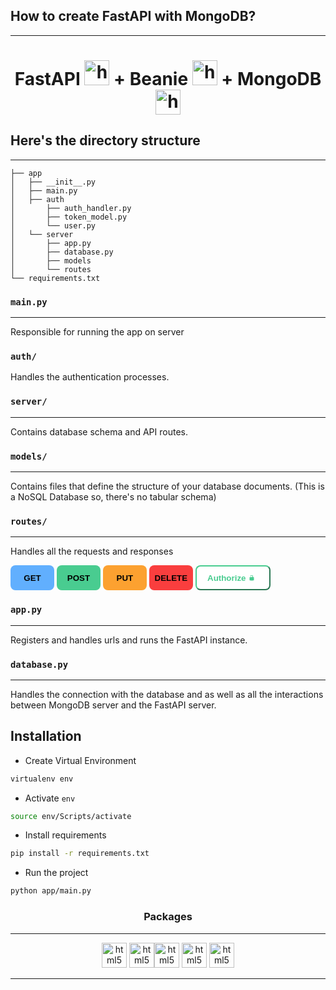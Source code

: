 
## How to create FastAPI with MongoDB?
___

<h1 align="center"> 
FastAPI <img src="https://raw.githubusercontent.com/gilbarbara/logos/main/logos/fastapi-icon.svg" alt="html5" width="40" height="40"/> + Beanie <img src="https://beanie-odm.dev/assets/logo.svg" alt="html5" width="40" height="40"/> + MongoDB <img src="https://raw.githubusercontent.com/gilbarbara/logos/main/logos/mongodb-icon.svg" alt="html5" width="40" height="40"/>
</h1>

## Here's the directory structure
___

```
├── app
│   ├── __init__.py
│   ├── main.py
│   ├── auth
│       ├── auth_handler.py
│       ├── token_model.py
│       └── user.py
│   └── server
│       ├── app.py
│       ├── database.py
│       ├── models
│       └── routes
└── requirements.txt
```

### `main.py`
___
Responsible for running the app on server

### `auth/`
Handles the authentication processes.

### `server/`
___
Contains database schema and API routes.

### `models/`
___
Contains files that define the structure of your database documents.
(This is a NoSQL Database so, there's no tabular schema)

### `routes/`
___
Handles all the requests and responses

<button style="background-color: #61affe; border-radius: 8px; border: none; height: 40px; width: 70px; font-weight: bold;">GET</button>
<button style="background-color: #49cc90; border-radius: 8px; border: none; height: 40px; width: 70px; font-weight: bold;">POST</button>
<button style="background-color: #fca130; border-radius: 8px; border: none; height: 40px; width: 70px; font-weight: bold;">PUT</button>
<button style="background-color: #f93e3e; border-radius: 8px; border: none; height: 40px; width: 70px; font-weight: bold;">DELETE</button>
<button style="background-color: #fff; border-radius: 8px; border-color: #49cc90; height: 40px; width: 120px; font-weight: bold; color: #49cc90;">Authorize<svg xmlns="http://www.w3.org/2000/svg" viewBox="0 2 20 20" width="20" height="10" aria-hidden="true" focusable="false" style="fill: #49cc90; vertical-align: middle"><path d="M15.8 8H14V5.6C14 2.703 12.665 1 10 1 7.334 1 6 2.703 6 5.6V6h2v-.801C8 3.754 8.797 3 10 3c1.203 0 2 .754 2 2.199V8H4c-.553 0-1 .646-1 1.199V17c0 .549.428 1.139.951 1.307l1.197.387C5.672 18.861 6.55 19 7.1 19h5.8c.549 0 1.428-.139 1.951-.307l1.196-.387c.524-.167.953-.757.953-1.306V9.199C17 8.646 16.352 8 15.8 8z"></path></svg></button>

### `app.py`
___
Registers and handles urls and runs the FastAPI instance.

### `database.py`
___
Handles the connection with the database and as well as all the interactions between MongoDB server and the FastAPI server.

## Installation

* Create Virtual Environment

```bash
virtualenv env
```
* Activate `env`

```bash
source env/Scripts/activate
```

* Install requirements

```bash
pip install -r requirements.txt
```

* Run the project

```bash
python app/main.py
```
<h3 align="center"> Packages </h3>

___

<p align="center"> 
<img src="https://raw.githubusercontent.com/gilbarbara/logos/main/logos/fastapi-icon.svg" alt="html5" width="40" height="40"/> <img src="https://beanie-odm.dev/assets/logo.svg" alt="html5" width="40" height="40"/><img src="https://raw.githubusercontent.com/gilbarbara/logos/main/logos/mongodb-icon.svg" alt="html5" width="40" height="40"/> <img src="https://pypi-camo.freetls.fastly.net/77995688c0cf8df7a671a4df729bd2f565ab00fc/68747470733a2f2f7261772e6769746875622e636f6d2f6d6f6e676f64622f6d6f746f722f6d61737465722f646f632f5f7374617469632f6d6f746f722e706e67" alt="html5" width="40" height="40"/> <img src="https://pypi-camo.freetls.fastly.net/a9f3326a04ed20fe759542f5c73a95f8a8770235/68747470733a2f2f7261772e67697468756275736572636f6e74656e742e636f6d2f746f6d63687269737469652f757669636f726e2f6d61737465722f646f63732f757669636f726e2e706e67" alt="html5" width="40" height="40"/>
</p>

___

